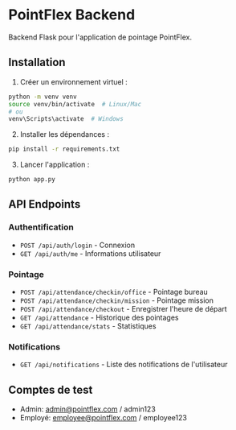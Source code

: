 # PointFlex Backend

Backend Flask pour l'application de pointage PointFlex.

## Installation

1. Créer un environnement virtuel :
```bash
python -m venv venv
source venv/bin/activate  # Linux/Mac
# ou
venv\Scripts\activate  # Windows
```

2. Installer les dépendances :
```bash
pip install -r requirements.txt
```

3. Lancer l'application :
```bash
python app.py
```

## API Endpoints

### Authentification
- `POST /api/auth/login` - Connexion
- `GET /api/auth/me` - Informations utilisateur

### Pointage
- `POST /api/attendance/checkin/office` - Pointage bureau
- `POST /api/attendance/checkin/mission` - Pointage mission
- `POST /api/attendance/checkout` - Enregistrer l'heure de départ
- `GET /api/attendance` - Historique des pointages
- `GET /api/attendance/stats` - Statistiques

### Notifications
- `GET /api/notifications` - Liste des notifications de l'utilisateur

## Comptes de test

- Admin: admin@pointflex.com / admin123
- Employé: employee@pointflex.com / employee123
